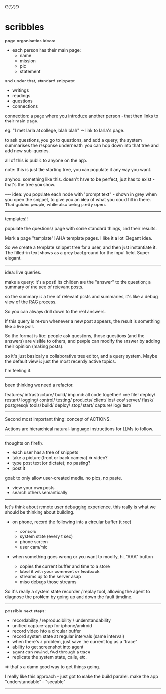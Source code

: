 ᕦ(ツ)ᕤ
# scribbles

page organisation ideas:

- each person has their main page:
  - name
  - mission
  - pic
  - statement

and under that, standard snippets:

- writings
- readings
- questions
- connections

connection: a page where you introduce another person - that then links to their main page.

eg. "I met Iarla at college, blah blah" -> link to Iarla's page.

to ask questions, you go to questions, and add a query; the system summarises the response underneath. you can hop down into that tree and add new sub-queries.

all of this is public to anyone on the app.

note: this is just the starting tree, you can populate it any way you want.

anyhoo. something like this. doesn't have to be perfect, just has to exist - that's the tree you show.

--- idea:
you populate each node with "prompt text" - shown in grey when you open the snippet, to give you an idea of what you could fill in there.
That guides people, while also being pretty open.

----------------------
templates!!

populate the questions/ page with some standard things, and their results.

Mark a page "template"! AHA template pages.
I like it a lot. Elegant idea.

So we create a template snippet tree for a user, and then just instantiate it. The filled-in text shows as a grey background for the input field. Super elegant. 

-------------------------------


idea: live queries.

make a query: it's a post!
its childen are the "answer" to the question; a summary of the tree of relevant posts.

so the summary is a tree of relevant posts and summaries; it's like a debug view of the RAG process.

So you can always drill down to the real answers.

If this query is re-run whenever a new post appears, the result is something like a live poll.

So the format is like: people ask questions, those questions (and the answers) are visible to others, and people can modify the answer by adding their opinion (making posts).

so it's just basically a collaborative tree editor, and a query system. Maybe the default view is just the most recently active topics.

I'm feeling it.



----------------------------------


been thinking we need a refactor.

features/
    infrastructure/
        build/
            imp.md: all code together! one file!
        deploy/
        restart/
        logging/
        control/
        testing/
products/
    client/
        ios/
        eos/
    server/
        flask/
        postgresql/
    tools/
        build/
        deploy/
        stop/
        start/
        capture/
        log/
        test/

------------------
Second most important thing: concept of ACTIONS.

Actions are hierarchical natural-language instructions for LLMs to follow.

------------------------------------------------

thoughts on firefly.

- each user has a tree of snippets
- take a picture (front or back camera) => video?
- type post text (or dictate); no pasting?
- post it

goal: to only allow user-created media. no pics, no paste.

- view your own posts
- search others semantically




--------------------------------------------------------

let's think about remote user debugging experience.
this really is what we should be thinking about building.

- on phone, record the following into a circular buffer (t sec)
    - console
    - system state (every t sec)
    - phone screen
    - user cam/mic

- when something goes wrong or you want to modify, hit "AAA" button
    - copies the current buffer and time to a store
    - label it with your comment or feedback
    - streams up to the server asap
    - miso debugs those streams

So it's really a system state recorder / replay tool, allowing the agent to diagnose the problem by going up and down the fault timeline.

----------------------------------------------------------
possible next steps:

- recordability / reproducibility / understandability
- unified capture-app for iphone/android
- record video into a circular buffer
- record system state at regular intervals (same interval)
- when there's a problem, just save the current log as a "trace"
- ability to get screenshot into agent
- agent can rewind, fwd through a trace
- replicate the system state, calls, etc.

=> that's a damn good way to get things going.

I really like this approach - just got to make the build parallel.
make the app "understandable" - "seeable"

----------------------------------------------------------

